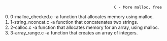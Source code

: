                                                      C - More malloc, free
0. 0-malloc_checked.c -a function that allocates memory using malloc.
1. 1-string_nconcat.c -a function that concatenates two strings.
2. 2-calloc.c -a function that allocates memory for an array, using malloc.
3. 3-array_range.c -a function that creates an array of integers.
